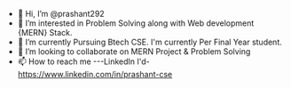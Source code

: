 - 👋 Hi, I’m @prashant292
- 👀 I’m interested in Problem Solving along with Web development {MERN} Stack. 
- 🌱 I’m currently Pursuing Btech CSE. I'm currently Per Final Year student. 
- 💞️ I’m looking to collaborate on MERN Project & Problem Solving
- 📫 How to reach me ---LinkedIn I'd-https://www.linkedin.com/in/prashant-cse

